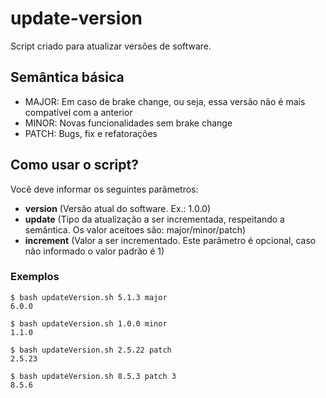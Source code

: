 # update-version

Script criado para atualizar versões de software.

## Semântica básica

- MAJOR: Em caso de brake change, ou seja, essa versão não é mais compatível com a anterior
- MINOR: Novas funcionalidades sem brake change
- PATCH: Bugs, fix e refatorações

## Como usar o script?

Você deve informar os seguintes parâmetros:
- **version** (Versão atual do software. Ex.: 1.0.0)
- **update** (Tipo da atualização a ser incrementada, respeitando a semântica. Os valor aceitoes são: major/minor/patch)
- **increment** (Valor a ser incrementado. Este parâmetro é opcional, caso não informado o valor padrão é 1)

### Exemplos

```console
$ bash updateVersion.sh 5.1.3 major
6.0.0
```

```console
$ bash updateVersion.sh 1.0.0 minor
1.1.0
```

```console
$ bash updateVersion.sh 2.5.22 patch
2.5.23
```

```console
$ bash updateVersion.sh 8.5.3 patch 3
8.5.6
```
